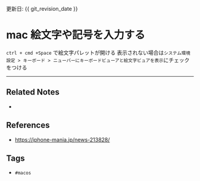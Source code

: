 更新日: {{ git_revision_date }}

# mac 絵文字や記号を入力する
`ctrl + cmd +Space` で絵文字パレットが開ける
表示されない場合は`システム環境設定 > キーボード > ニューバーにキーボードビューアと絵文字ビュアを表示`にチェックをつける

---
## Related Notes
- 

## References
- https://iphone-mania.jp/news-213828/

## Tags
- `#macos` 